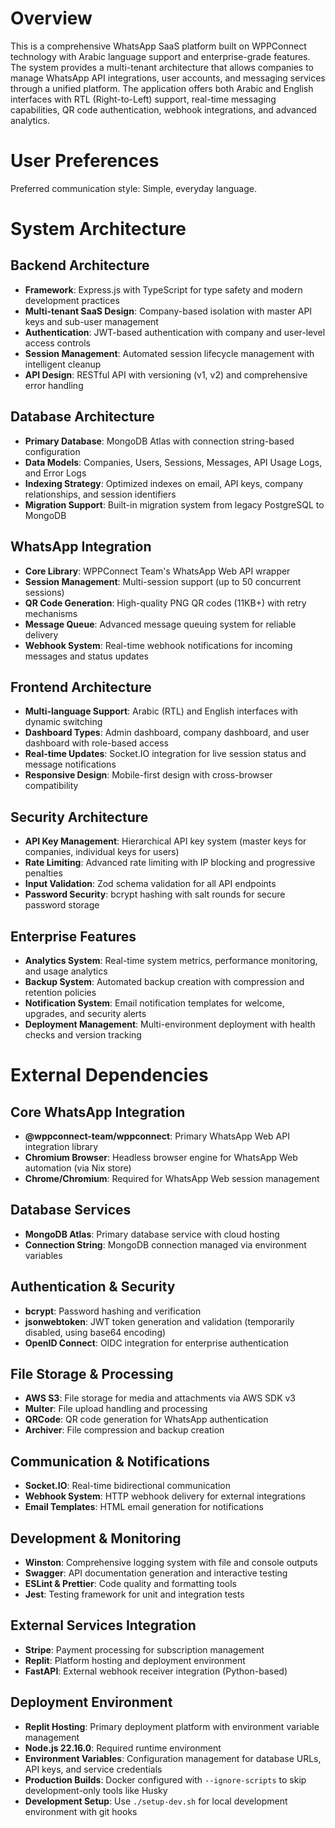 # Overview

This is a comprehensive WhatsApp SaaS platform built on WPPConnect technology with Arabic language support and enterprise-grade features. The system provides a multi-tenant architecture that allows companies to manage WhatsApp API integrations, user accounts, and messaging services through a unified platform. The application offers both Arabic and English interfaces with RTL (Right-to-Left) support, real-time messaging capabilities, QR code authentication, webhook integrations, and advanced analytics.

# User Preferences

Preferred communication style: Simple, everyday language.

# System Architecture

## Backend Architecture
- **Framework**: Express.js with TypeScript for type safety and modern development practices
- **Multi-tenant SaaS Design**: Company-based isolation with master API keys and sub-user management
- **Authentication**: JWT-based authentication with company and user-level access controls
- **Session Management**: Automated session lifecycle management with intelligent cleanup
- **API Design**: RESTful API with versioning (v1, v2) and comprehensive error handling

## Database Architecture
- **Primary Database**: MongoDB Atlas with connection string-based configuration
- **Data Models**: Companies, Users, Sessions, Messages, API Usage Logs, and Error Logs
- **Indexing Strategy**: Optimized indexes on email, API keys, company relationships, and session identifiers
- **Migration Support**: Built-in migration system from legacy PostgreSQL to MongoDB

## WhatsApp Integration
- **Core Library**: WPPConnect Team's WhatsApp Web API wrapper
- **Session Management**: Multi-session support (up to 50 concurrent sessions)
- **QR Code Generation**: High-quality PNG QR codes (11KB+) with retry mechanisms
- **Message Queue**: Advanced message queuing system for reliable delivery
- **Webhook System**: Real-time webhook notifications for incoming messages and status updates

## Frontend Architecture
- **Multi-language Support**: Arabic (RTL) and English interfaces with dynamic switching
- **Dashboard Types**: Admin dashboard, company dashboard, and user dashboard with role-based access
- **Real-time Updates**: Socket.IO integration for live session status and message notifications
- **Responsive Design**: Mobile-first design with cross-browser compatibility

## Security Architecture
- **API Key Management**: Hierarchical API key system (master keys for companies, individual keys for users)
- **Rate Limiting**: Advanced rate limiting with IP blocking and progressive penalties
- **Input Validation**: Zod schema validation for all API endpoints
- **Password Security**: bcrypt hashing with salt rounds for secure password storage

## Enterprise Features
- **Analytics System**: Real-time system metrics, performance monitoring, and usage analytics
- **Backup System**: Automated backup creation with compression and retention policies
- **Notification System**: Email notification templates for welcome, upgrades, and security alerts
- **Deployment Management**: Multi-environment deployment with health checks and version tracking

# External Dependencies

## Core WhatsApp Integration
- **@wppconnect-team/wppconnect**: Primary WhatsApp Web API integration library
- **Chromium Browser**: Headless browser engine for WhatsApp Web automation (via Nix store)
- **Chrome/Chromium**: Required for WhatsApp Web session management

## Database Services
- **MongoDB Atlas**: Primary database service with cloud hosting
- **Connection String**: MongoDB connection managed via environment variables

## Authentication & Security
- **bcrypt**: Password hashing and verification
- **jsonwebtoken**: JWT token generation and validation (temporarily disabled, using base64 encoding)
- **OpenID Connect**: OIDC integration for enterprise authentication

## File Storage & Processing
- **AWS S3**: File storage for media and attachments via AWS SDK v3
- **Multer**: File upload handling and processing
- **QRCode**: QR code generation for WhatsApp authentication
- **Archiver**: File compression and backup creation

## Communication & Notifications
- **Socket.IO**: Real-time bidirectional communication
- **Webhook System**: HTTP webhook delivery for external integrations
- **Email Templates**: HTML email generation for notifications

## Development & Monitoring
- **Winston**: Comprehensive logging system with file and console outputs
- **Swagger**: API documentation generation and interactive testing
- **ESLint & Prettier**: Code quality and formatting tools
- **Jest**: Testing framework for unit and integration tests

## External Services Integration
- **Stripe**: Payment processing for subscription management
- **Replit**: Platform hosting and deployment environment
- **FastAPI**: External webhook receiver integration (Python-based)

## Deployment Environment
- **Replit Hosting**: Primary deployment platform with environment variable management
- **Node.js 22.16.0**: Required runtime environment
- **Environment Variables**: Configuration management for database URLs, API keys, and service credentials
- **Production Builds**: Docker configured with `--ignore-scripts` to skip development-only tools like Husky
- **Development Setup**: Use `./setup-dev.sh` for local development environment with git hooks